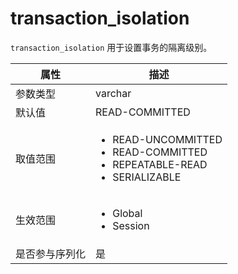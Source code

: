transaction_isolation 
==========================================

`transaction_isolation` 用于设置事务的隔离级别。


| **属性**  |                                                                                                               **描述**                                                                                                               |
|---------|------------------------------------------------------------------------------------------------------------------------------------------------------------------------------------------------------------------------------------|
| 参数类型    | varchar                                                                                                                                                                                                                            |
| 默认值     | READ-COMMITTED                                                                                                                                                                                                                     |
| 取值范围    | <ul><li>READ-UNCOMMITTED</li><li>READ-COMMITTED</li><li>REPEATABLE-READ</li><li>SERIALIZABLE</li></ul>    |
| 生效范围    | <ul><li>Global</li><li>Session</li></ul>                                                                                                                         |
| 是否参与序列化 | 是                                                                                                                                                                                                                                  |


